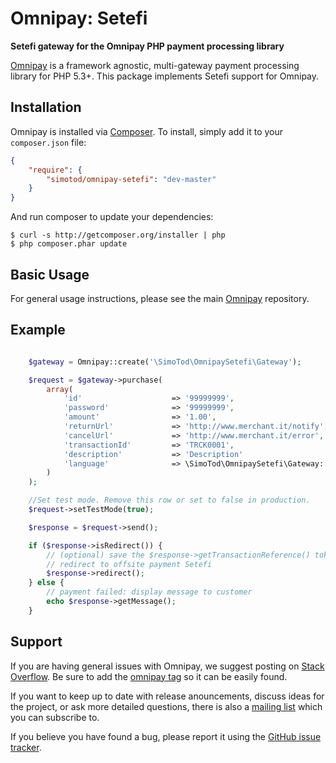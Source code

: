 # Omnipay: Setefi

**Setefi gateway for the Omnipay PHP payment processing library**

[Omnipay](https://github.com/omnipay/omnipay) is a framework agnostic, multi-gateway payment
processing library for PHP 5.3+. This package implements Setefi support for Omnipay.

## Installation

Omnipay is installed via [Composer](http://getcomposer.org/). To install, simply add it
to your `composer.json` file:

```json
{
    "require": {
        "simotod/omnipay-setefi": "dev-master"
    }
}
```

And run composer to update your dependencies:

    $ curl -s http://getcomposer.org/installer | php
    $ php composer.phar update

## Basic Usage

For general usage instructions, please see the main [Omnipay](https://github.com/omnipay/omnipay)
repository.

## Example

```php

	$gateway = Omnipay::create('\SimoTod\OmnipaySetefi\Gateway');

	$request = $gateway->purchase(
 		array(
            'id'                    => '99999999',
            'password'              => '99999999',
            'amount'                => '1.00',
            'returnUrl'             => 'http://www.merchant.it/notify',
            'cancelUrl'             => 'http://www.merchant.it/error',
            'transactionId'         => 'TRCK0001',
            'description'           => 'Description'
            'language'              => \SimoTod\OmnipaySetefi\Gateway::LANG_ITA
 		)
	);

	//Set test mode. Remove this row or set to false in production.
	$request->setTestMode(true);

	$response = $request->send();

	if ($response->isRedirect()) {
		// (optional) save the $response->getTransactionReference() token.
        // redirect to offsite payment Setefi
        $response->redirect();
    } else {
        // payment failed: display message to customer
        echo $response->getMessage();
    }

```

## Support

If you are having general issues with Omnipay, we suggest posting on
[Stack Overflow](http://stackoverflow.com/). Be sure to add the
[omnipay tag](http://stackoverflow.com/questions/tagged/omnipay) so it can be easily found.

If you want to keep up to date with release anouncements, discuss ideas for the project,
or ask more detailed questions, there is also a [mailing list](https://groups.google.com/forum/#!forum/omnipay) which
you can subscribe to.

If you believe you have found a bug, please report it using the [GitHub issue tracker](https://github.com/Cardgate/omnipay-cardgate/issues).
